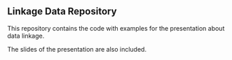 ## Linkage Data Repository

This repository contains the code with examples for the presentation about data linkage.

The slides of the presentation are also included.
